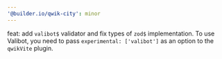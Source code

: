 ```yaml
---
'@builder.io/qwik-city': minor
---
```


feat: add `valibot$` validator and fix types of `zod$` implementation. To use Valibot, you need to pass `experimental: ['valibot']` as an option to the `qwikVite` plugin.
